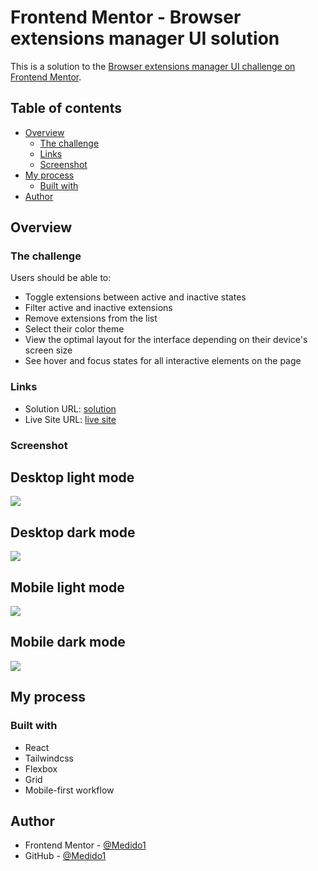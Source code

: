 # Frontend Mentor - Browser extensions manager UI solution

This is a solution to the [Browser extensions manager UI challenge on Frontend Mentor](https://www.frontendmentor.io/challenges/browser-extension-manager-ui-yNZnOfsMAp).

## Table of contents

- [Overview](#overview)
  - [The challenge](#the-challenge)
  - [Links](#links)
  - [Screenshot](#screenshot)
- [My process](#my-process)
  - [Built with](#built-with)
- [Author](#author)

## Overview

### The challenge

Users should be able to:

  - Toggle extensions between active and inactive states
  - Filter active and inactive extensions
  - Remove extensions from the list
  - Select their color theme
  - View the optimal layout for the interface depending on their device's screen size
  - See hover and focus states for all interactive elements on the page

### Links

- Solution URL: [solution](https://github.com/Medido1/Frontend-Mentor-Browser-extensions-manager-UI)
- Live Site URL: [live site](https://broswerextentionmanager.netlify.app/)

### Screenshot

  ## Desktop light mode
  ![](./src/assets/screenshots/desktopLightMode.png)

  ## Desktop dark mode
  ![](./src/assets/screenshots/DesktopDarkMode.png)

  ## Mobile light mode
  ![](./src/assets/screenshots/MobileLightMode.png)

  ## Mobile dark mode
  ![](./src/assets/screenshots/MobileDarkMode.png)

## My process

### Built with

- React
- Tailwindcss
- Flexbox
- Grid
- Mobile-first workflow

## Author

- Frontend Mentor - [@Medido1](https://www.frontendmentor.io/profile/Medido1)
- GitHub - [@Medido1](https://github.com/Medido1)